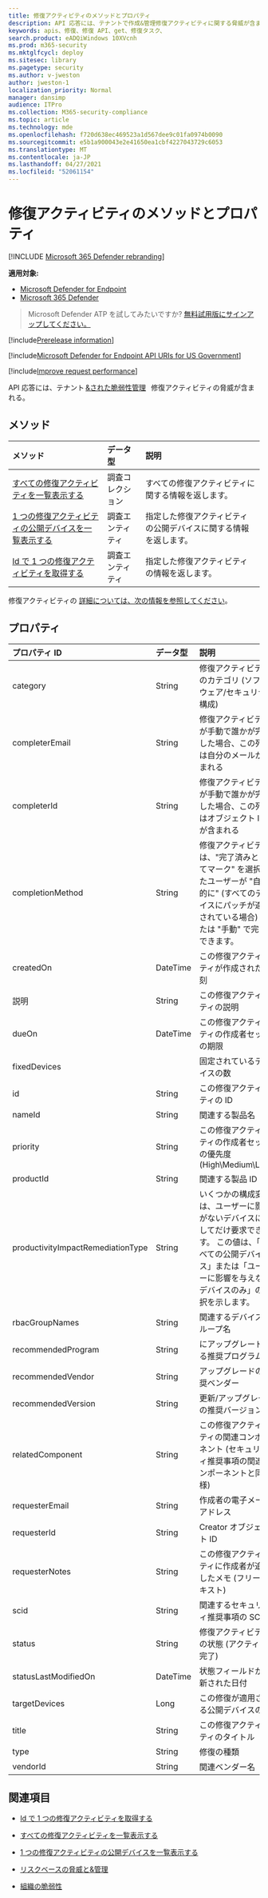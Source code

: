 ```yaml
---
title: 修復アクティビティのメソッドとプロパティ
description: API 応答には、テナントで作成&管理修復アクティビティに関する脅威が含まれる。 選択した修復タスクに対して、すべての修復アクティビティ、1 つの修復アクティビティ、または公開されているデバイスに関する情報を要求できます。
keywords: apis、修復、修復 API、get、修復タスク、
search.product: eADQiWindows 10XVcnh
ms.prod: m365-security
ms.mktglfcycl: deploy
ms.sitesec: library
ms.pagetype: security
ms.author: v-jweston
author: jweston-1
localization_priority: Normal
manager: dansimp
audience: ITPro
ms.collection: M365-security-compliance
ms.topic: article
ms.technology: mde
ms.openlocfilehash: f720d638ec469523a1d567dee9c01fa0974b0090
ms.sourcegitcommit: e5b1a900043e2e41650ea1cbf4227043729c6053
ms.translationtype: MT
ms.contentlocale: ja-JP
ms.lasthandoff: 04/27/2021
ms.locfileid: "52061154"
---
```

# <a name="remediation-activity-methods-and-properties"></a>修復アクティビティのメソッドとプロパティ

[!INCLUDE [Microsoft 365 Defender rebranding](../../includes/microsoft-defender.md)]

**適用対象:**

- [Microsoft Defender for Endpoint](https://go.microsoft.com/fwlink/p/?linkid=2154037)
- [Microsoft 365 Defender](https://go.microsoft.com/fwlink/?linkid=2118804)

> Microsoft Defender ATP を試してみたいですか? [無料試用版にサインアップしてください。](https://www.microsoft.com/microsoft-365/windows/microsoft-defender-atp?ocid=docs-wdatp-exposedapis-abovefoldlink)

[!include[Prerelease information](../../includes/prerelease.md)]

[!include[Microsoft Defender for Endpoint API URIs for US Government](../../includes/microsoft-defender-api-usgov.md)]

[!include[Improve request performance](../../includes/improve-request-performance.md)]

API 応答には、テナント [&された脆弱性管理](next-gen-threat-and-vuln-mgt.md)   修復アクティビティの脅威が含まれる。  

## <a name="methods"></a>メソッド

メソッド | データ型 | 説明
:---|:---|:---
[すべての修復アクティビティを一覧表示する](get-remediation-all-activities.md) | 調査コレクション | すべての修復アクティビティに関する情報を返します。
[1 つの修復アクティビティの公開デバイスを一覧表示する](get-remediation-exposed-devices-activities.md) | 調査エンティティ | 指定した修復アクティビティの公開デバイスに関する情報を返します。
[Id で 1 つの修復アクティビティを取得する](get-remediation-one-activity.md) | 調査エンティティ | 指定した修復アクティビティの情報を返します。

修復アクティビティの [詳細については、次の情報を参照してください](tvm-remediation.md)。

## <a name="properties"></a>プロパティ

プロパティ ID | データ型 | 説明
:---|:---|:---
category | String | 修復アクティビティのカテゴリ (ソフトウェア/セキュリティ構成)
completerEmail | String | 修復アクティビティが手動で誰かが完了した場合、この列には自分のメールが含まれる
completerId | String | 修復アクティビティが手動で誰かが完了した場合、この列にはオブジェクト ID が含まれる
completionMethod | String | 修復アクティビティは、"完了済みとしてマーク" を選択したユーザーが "自動的に" (すべてのデバイスにパッチが適用されている場合) または "手動" で完了できます。
createdOn | DateTime | この修復アクティビティが作成された時刻
説明 | String | この修復アクティビティの説明
dueOn | DateTime | この修復アクティビティの作成者セットの期限
fixedDevices |  | 固定されているデバイスの数
id | String | この修復アクティビティの ID
nameId | String | 関連する製品名
priority | String | この修復アクティビティの作成者セットの優先度 (High\Medium\Low)
productId | String | 関連する製品 ID
productivityImpactRemediationType | String | いくつかの構成変更は、ユーザーに影響がないデバイスに対してだけ要求できます。 この値は、「すべての公開デバイス」または「ユーザーに影響を与えないデバイスのみ」の選択を示します。
rbacGroupNames | String | 関連するデバイス グループ名
recommendedProgram | String | にアップグレードする推奨プログラム
recommendedVendor | String | アップグレードの推奨ベンダー
recommendedVersion | String | 更新/アップグレードの推奨バージョン
relatedComponent | String | この修復アクティビティの関連コンポーネント (セキュリティ推奨事項の関連コンポーネントと同様)
requesterEmail | String | 作成者の電子メール アドレス
requesterId | String | Creator オブジェクト ID
requesterNotes | String | この修復アクティビティに作成者が追加したメモ (フリー テキスト)
scid | String | 関連するセキュリティ推奨事項の SCID
status | String | 修復アクティビティの状態 (アクティブ/完了)
statusLastModifiedOn | DateTime | 状態フィールドが更新された日付
targetDevices | Long | この修復が適用される公開デバイスの数
title | String | この修復アクティビティのタイトル
type | String | 修復の種類
vendorId | String | 関連ベンダー名

## <a name="see-also"></a>関連項目

- [Id で 1 つの修復アクティビティを取得する](get-remediation-one-activity.md)

- [すべての修復アクティビティを一覧表示する](get-remediation-all-activities.md)

- [1 つの修復アクティビティの公開デバイスを一覧表示する](get-remediation-exposed-devices-activities.md)

- [リスクベースの脅威と&管理](next-gen-threat-and-vuln-mgt.md)

- [組織の脆弱性](tvm-weaknesses.md)
